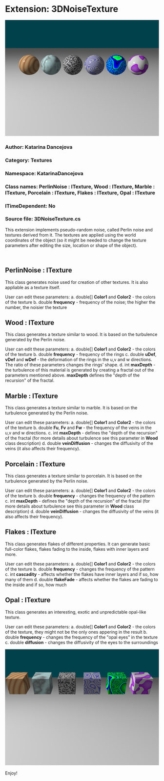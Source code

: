 # Extension: 3DNoiseTexture

![Example 1](textureSpheres.png)

### Author: Katarina Dancejova

### Category: Textures

### Namespace: KatarinaDancejova

### Class names: PerlinNoise : ITexture, Wood : ITexture, Marble : ITexture, Porcelain : ITexture, Flakes : ITexture, Opal : ITexture

### ITimeDependent: No

### Source file: 3DNoiseTexture.cs

This extension implements pseudo-random noise, called Perlin noise and textures derived from it. The textures are applied using the world coordinates of the object (so it might be needed to change the texture parameters after editing the size, location or shape of the object).  

<br>

## PerlinNoise : ITexture
This class generates noise used for creation of other textures. It is also appliable as a texture itself.

User can edit these parameters:
a. double[] **Color1** and **Color2** - the colors of the texture
b. double **frequency** - frequency of the noise; the higher the number, the noisier the texture  

## Wood : ITexture
This class generates a texture similar to wood. It is based on the turbulence generated by the Perlin noise.

User can edit these parameters:
a. double[] **Color1** and **Color2** - the colors of the texture
b. double **frequency** - frequency of the rings
c. double **uDef**, **vDef** and **wDef** - the deformation of the rings in the u,v and w directions. The ratio of these parameters changes the rings' shape.
d. int **maxDepth** - the turbulence of this material is generated by creating a fractal out of the parameters mentioned above. **maxDepth** defines the "depth of the recursion" of the fractal.


## Marble : ITexture
This class generates a texture similar to marble. It is based on the turbulence generated by the Perlin noise.

User can edit these parameters:
a. double[] **Color1** and **Color2** - the colors of the texture
b. double **Fu**, **Fv** and **Fw** - the frequency of the veins in the u,v and w directions.
c. int **maxDepth** - defines the "depth of the recursion" of the fractal (for more details about turbulence see this parameter in **Wood** class description)
d. double **veinDiffusion** - changes the diffusivity of the veins (it also affects their frequency).

## Porcelain : ITexture
This class generates a texture similar to porcelain. It is based on the turbulence generated by the Perlin noise.

User can edit these parameters:
a. double[] **Color1** and **Color2** - the colors of the texture
b. double **frequency** - changes the frequency of the pattern
c. int **maxDepth** - defines the "depth of the recursion" of the fractal (for more details about turbulence see this parameter in **Wood** class description)
d. double **veinDiffusion** - changes the diffusivity of the veins (it also affects their frequency).

## Flakes : ITexture
This class generates flakes of different properties. It can generate basic full-color flakes, flakes fading to the inside, flakes with inner layers and more.  

User can edit these parameters:
a. double[] **Color1** and **Color2** - the colors of the texture
b. double **frequency** - changes the frequency of the pattern
c. int **cascadity** - affects whether the flakes have inner layers and if so, how many of them
d. double **flakeFade** - affects whether the flakes are fading to the inside and if so, how much

## Opal : ITexture
This class generates an interesting, exotic and unpredictable opal-like texture.

User can edit these parameters:
a. double[] **Color1** and **Color2** - the colors of the texture, they might not be the only ones appering in the result
b. double **frequency** - changes the frequency of the "opal eyes" in the texture
c. double **diffusion** - changes the diffusivity of the eyes to the surroundings

![Example 2](textureCubes.png)

Enjoy!